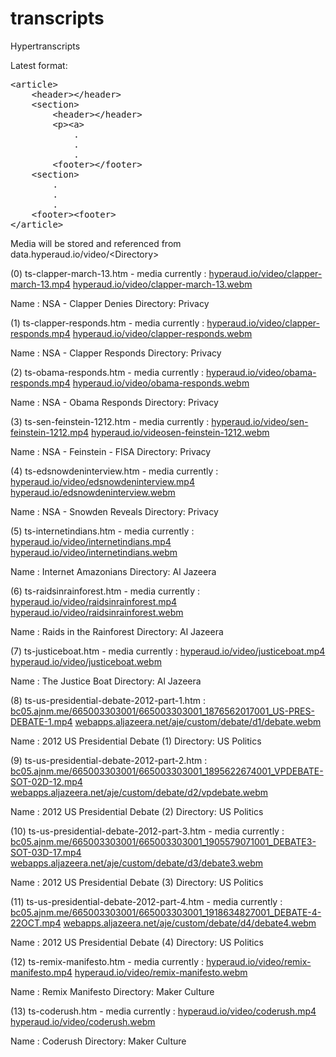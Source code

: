 transcripts
===========

Hypertranscripts

Latest format:
<pre>
&lt;article&gt;
	&lt;header&gt;&lt;/header&gt;
	&lt;section&gt;
		&lt;header&gt;&lt;/header&gt;
		&lt;p&gt;&lt;a&gt;
			.
			.
			.
		&lt;footer&gt;&lt;/footer&gt;
	&lt;section&gt;
		.
		.
		.
	&lt;footer&gt;&lt;footer&gt;
&lt;/article&gt;
</pre>

Media will be stored and referenced from data.hyperaud.io/video/&lt;Directory&gt;

(0) ts-clapper-march-13.htm - media currently : [hyperaud.io/video/clapper-march-13.mp4](http://hyperaud.io/video/clapper-march-13.mp4) [hyperaud.io/video/clapper-march-13.webm](http://hyperaud.io/video/clapper-march-13.webm)

Name : NSA - Clapper Denies
Directory: Privacy

(1) ts-clapper-responds.htm - media currently : [hyperaud.io/video/clapper-responds.mp4](http://hyperaud.io/video/clapper-responds.mp4) [hyperaud.io/video/clapper-responds.webm](http://hyperaud.io/video/clapper-responds.webm)

Name : NSA - Clapper Responds
Directory: Privacy

(2) ts-obama-responds.htm - media currently : [hyperaud.io/video/obama-responds.mp4](http://hyperaud.io/video/obama-responds.mp4) [hyperaud.io/video/obama-responds.webm](http://hyperaud.io/video/obama-responds.webm)

Name : NSA - Obama Responds
Directory: Privacy

(3) ts-sen-feinstein-1212.htm - media currently : [hyperaud.io/video/sen-feinstein-1212.mp4](http://hyperaud.io/video/sen-feinstein-1212.mp4) [hyperaud.io/videosen-feinstein-1212.webm](http://hyperaud.io/video/sen-feinstein-1212.webm)

Name : NSA - Feinstein - FISA
Directory: Privacy

(4) ts-edsnowdeninterview.htm - media currently : [hyperaud.io/video/edsnowdeninterview.mp4](http://hyperaud.io/video/edsnowdeninterview.mp4) [hyperaud.io/edsnowdeninterview.webm](http://hyperaud.io/video/edsnowdeninterview.webm)

Name : NSA - Snowden Reveals
Directory: Privacy

(5) ts-internetindians.htm - media currently : [hyperaud.io/video/internetindians.mp4](http://hyperaud.io/video/internetindians.mp4) [hyperaud.io/video/internetindians.webm](http://hyperaud.io/video/internetindians.webm)

Name : Internet Amazonians
Directory: Al Jazeera

(6) ts-raidsinrainforest.htm - media currently : [hyperaud.io/video/raidsinrainforest.mp4](http://hyperaud.io/video/raidsinrainforest.mp4) [hyperaud.io/video/raidsinrainforest.webm](http://hyperaud.io/video/raidsinrainforest.webm)

Name : Raids in the Rainforest
Directory: Al Jazeera

(7) ts-justiceboat.htm - media currently : [hyperaud.io/video/justiceboat.mp4](http://hyperaud.io/video/justiceboat.mp4) [hyperaud.io/video/justiceboat.webm](http://hyperaud.io/video/justiceboat.webm)

Name : The Justice Boat
Directory: Al Jazeera

(8) ts-us-presidential-debate-2012-part-1.htm : [bc05.ajnm.me/665003303001/665003303001_1876562017001_US-PRES-DEBATE-1.mp4](http://bc05.ajnm.me/665003303001/665003303001_1876562017001_US-PRES-DEBATE-1.mp4) [webapps.aljazeera.net/aje/custom/debate/d1/debate.webm](http://webapps.aljazeera.net/aje/custom/debate/d1/debate.webm)

Name : 2012 US Presidential Debate (1)
Directory: US Politics

(9) ts-us-presidential-debate-2012-part-2.htm : [bc05.ajnm.me/665003303001/665003303001_1895622674001_VPDEBATE-SOT-02D-12.mp4](http://bc05.ajnm.me/665003303001/665003303001_1895622674001_VPDEBATE-SOT-02D-12.mp4) [webapps.aljazeera.net/aje/custom/debate/d2/vpdebate.webm](http://webapps.aljazeera.net/aje/custom/debate/d2/vpdebate.webm)

Name : 2012 US Presidential Debate (2)
Directory: US Politics

(10) ts-us-presidential-debate-2012-part-3.htm - media currently : [bc05.ajnm.me/665003303001/665003303001_1905579071001_DEBATE3-SOT-03D-17.mp4](http://bc05.ajnm.me/665003303001/665003303001_1905579071001_DEBATE3-SOT-03D-17.mp4) [webapps.aljazeera.net/aje/custom/debate/d3/debate3.webm](http://webapps.aljazeera.net/aje/custom/debate/d3/debate3.webm)

Name : 2012 US Presidential Debate (3)
Directory: US Politics

(11) ts-us-presidential-debate-2012-part-4.htm - media currently : [bc05.ajnm.me/665003303001/665003303001_1918634827001_DEBATE-4-22OCT.mp4](http://bc05.ajnm.me/665003303001/665003303001_1918634827001_DEBATE-4-22OCT.mp4) [webapps.aljazeera.net/aje/custom/debate/d4/debate4.webm](http://webapps.aljazeera.net/aje/custom/debate/d4/debate4.webm)

Name : 2012 US Presidential Debate (4)
Directory: US Politics

(12) ts-remix-manifesto.htm - media currently : [hyperaud.io/video/remix-manifesto.mp4](http://hyperaud.io/video/remix-manifesto.mp4) [hyperaud.io/video/remix-manifesto.webm](http://hyperaud.io/video/remix-manifesto.webm)

Name : Remix Manifesto
Directory: Maker Culture

(13) ts-coderush.htm - media currently : [hyperaud.io/video/coderush.mp4](http://hyperaud.io/video/coderush.mp4) [hyperaud.io/video/coderush.webm](http://hyperaud.io/video/coderush.webm)

Name : Coderush
Directory: Maker Culture
